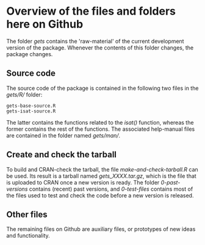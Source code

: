 # Overview of the files and folders here on Github
The folder *gets* contains the 'raw-material' of the current development version of the package. Whenever the contents of this folder changes, the package changes.

## Source code
The source code of the package is contained in the following two files in the *gets/R/* folder:

    gets-base-source.R
    gets-isat-source.R

The latter contains the functions related to the *isat()* function, whereas the former contains the rest of the functions. The associated help-manual files are contained in the folder named *gets/man/*.

## Create and check the tarball
To build and CRAN-check the tarball, the file *make-and-check-tarball.R* can be used. Its result is a tarball named *gets_XXXX.tar.gz*, which is the file that is uploaded to CRAN once a new version is ready. The folder *0-past-versions* contains (recent) past versions, and *0-test-files* contains most of the files used to test and check the code before a new version is released.

## Other files
The remaining files on Github are auxiliary files, or prototypes of new ideas and functionality.
